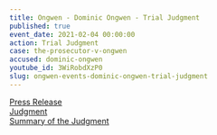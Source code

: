 ```yaml
---
title: Ongwen - Dominic Ongwen - Trial Judgment
published: true
event_date: 2021-02-04 00:00:00
action: Trial Judgment
case: the-prosecutor-v-ongwen
accused: dominic-ongwen
youtube_id: 3WiRobdXzP0
slug: ongwen-events-dominic-ongwen-trial-judgment
---
```

[Press Release](https://www.icc-cpi.int/Pages/item.aspx?name=pr1564)<br>[Judgment](https://www.icc-cpi.int/CourtRecords/CR2021_01026.PDF)<br>[Summary of the Judgment](https://www.icc-cpi.int/itemsDocuments/ongwen-verdict/2021.02.03-Ongwen-judgment-Summary.pdf)
